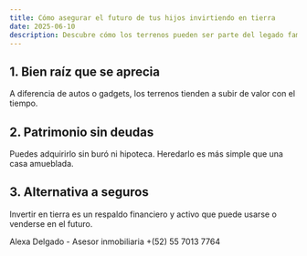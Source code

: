 ```yaml
---
title: Cómo asegurar el futuro de tus hijos invirtiendo en tierra
date: 2025-06-10
description: Descubre cómo los terrenos pueden ser parte del legado familiar.
---
```


## 1. Bien raíz que se aprecia

A diferencia de autos o gadgets, los terrenos tienden a subir de valor con el tiempo.

## 2. Patrimonio sin deudas

Puedes adquirirlo sin buró ni hipoteca. Heredarlo es más simple que una casa amueblada.

## 3. Alternativa a seguros

Invertir en tierra es un respaldo financiero y activo que puede usarse o venderse en el futuro.

Alexa Delgado - Asesor inmobiliaria 
+(52) 55 7013 7764
